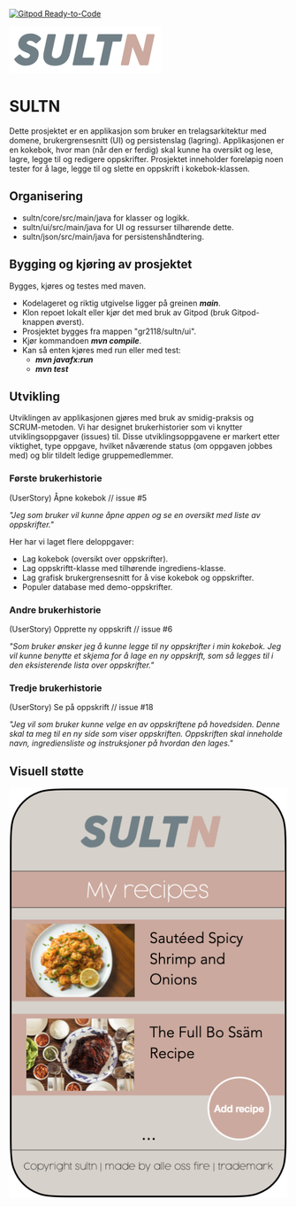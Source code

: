 [![Gitpod Ready-to-Code](https://img.shields.io/badge/Gitpod-Ready--to--Code-blue?logo=gitpod)](https://gitpod.stud.ntnu.no/#https://gitlab.stud.idi.ntnu.no/it1901/groups-2021/gr2118/gr2118)

![](img/sultn-logo.png)

# SULTN

Dette prosjektet er en applikasjon som bruker en trelagsarkitektur med domene, brukergrensesnitt (UI) og persistenslag (lagring).
Applikasjonen er en kokebok, hvor man (når den er ferdig) skal kunne ha oversikt og lese, lagre, legge til og redigere oppskrifter.
Prosjektet inneholder foreløpig noen tester for å lage, legge til og slette en oppskrift i kokebok-klassen.

## Organisering

- sultn/core/src/main/java for klasser og logikk.
- sultn/ui/src/main/java for UI og ressurser tilhørende dette.
- sultn/json/src/main/java for persistenshåndtering.

## Bygging og kjøring av prosjektet

Bygges, kjøres og testes med maven.

- Kodelageret og riktig utgivelse ligger på greinen ***main***.
- Klon repoet lokalt eller kjør det med bruk av Gitpod (bruk Gitpod-knappen øverst).
- Prosjektet bygges fra mappen "gr2118/sultn/ui".
- Kjør kommandoen ***mvn compile***.
- Kan så enten kjøres med run eller med test:
    - ***mvn javafx:run***
    - ***mvn test***

## Utvikling

Utviklingen av applikasjonen gjøres med bruk av smidig-praksis og SCRUM-metoden.
Vi har designet brukerhistorier som vi knytter utviklingsoppgaver (issues) til.
Disse utviklingsoppgavene er markert etter viktighet, type oppgave, hvilket nåværende status (om oppgaven jobbes med) og blir tildelt ledige gruppemedlemmer.

### Første brukerhistorie

(UserStory) Åpne kokebok // issue #5

*"Jeg som bruker vil kunne åpne appen og se en oversikt med liste av oppskrifter."*

Her har vi laget flere deloppgaver:
- Lag kokebok (oversikt over oppskrifter).
- Lag oppskriftt-klasse med tilhørende ingrediens-klasse.
- Lag grafisk brukergrensesnitt for å vise kokebok og oppskrifter.
- Populer database med demo-oppskrifter.

### Andre brukerhistorie

(UserStory) Opprette ny oppskrift // issue #6

*"Som bruker ønsker jeg å kunne legge til ny oppskrifter i min kokebok. Jeg vil kunne benytte et skjema for å lage en ny oppskrift, som så legges til i den eksisterende lista over oppskrifter."*

### Tredje brukerhistorie

(UserStory) Se på oppskrift // issue #18

*"Jeg vil som bruker kunne velge en av oppskriftene på hovedsiden. Denne skal ta meg til en ny side som viser oppskriften. Oppskriften skal inneholde navn, ingrediensliste og instruksjoner på hvordan den lages."*

## Visuell støtte

![](img/sultn-design.png)
